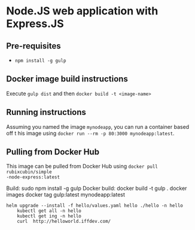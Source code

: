 # Node.JS web application with Express.JS #

## Pre-requisites ##

- `npm install -g gulp`

## Docker image build instructions ##
Execute `gulp dist` and then `docker build -t <image-name>`

## Running instructions
Assuming you named the image `mynodeapp`, you can run a container based off t                                                                                           his
image using  `docker run --rm -p 80:3000 mynodeapp:latest`.

## Pulling from Docker Hub
This image can be pulled from Docker Hub using `docker pull rubixcubin/simple                                                                                           -node-express:latest`





   Build:
         sudo npm install -g gulp
        Docker build:
          docker build -t gulp .
          docker images
          docker tag  gulp:latest mynodeapp:latest

    helm upgrade --install -f hello/values.yaml hello ./hello -n hello
        kubectl get all -n hello
        kubectl get ing -n hello
        curl  http://helloworld.iffdev.com/
